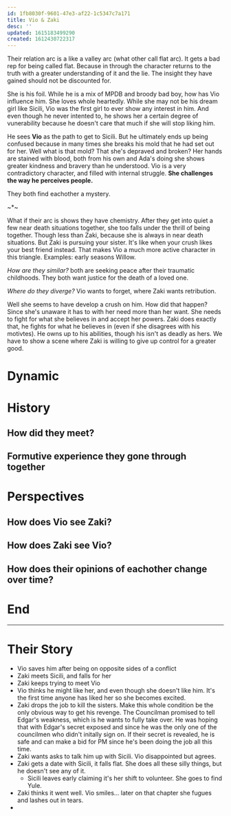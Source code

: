 ```yaml
---
id: 1fb8030f-9601-47e3-af22-1c5347c7a171
title: Vio & Zaki
desc: ''
updated: 1615183499290
created: 1612430722317
---
```


Their relation arc is a like a valley arc (what other call flat arc). It gets a bad rep for being called flat. Because in through the character returns to the truth with a greater understanding of it and the lie. The insight they have gained should not be discounted for. 

She is his foil. While he is a mix of MPDB and broody bad boy, how has Vio influence him. She loves whole heartedly. While she may not be his dream girl like Sicili, Vio was the first girl to ever show any interest in him. And even though he never intented to, he shows her a certain degree of vunerability because he doesn't care that much if she will stop liking him. 

He sees **Vio** as the path to get to Sicili. But he ultimately ends up being confused because in many times she breaks his mold that he had set out for her. Well what is that mold? That she's depraved and broken? Her hands are stained with blood, both from his own and Ada's doing she shows greater kindness and bravery than he understood. Vio is a very contradictory character, and filled with internal struggle. **She challenges the way he perceives people.**

They both find eachother a mystery.

~*~

What if their arc is shows they have chemistry. After they get into quiet a few near death situations together, she too falls under the thrill of being together. Though less than Zaki, because she is always in near death situations. But Zaki is pursuing your sister. It's like when your crush likes your best friend instead. That makes Vio a much more active character in this triangle. 
Examples: early seasons Willow.

*How are they similar?* both are seeking peace after their traumatic childhoods. They both want justice for the death of a loved one.

*Where do they diverge?* Vio wants to forget, where Zaki wants retribution.

Well she seems to have develop a crush on him. How did that happen? Since she's unaware it has to with her need more than her want. She needs to fight for what she believes in and accept her powers. Zaki does exactly that, he fights for what he believes in (even if she disagrees with his motivtes). He owns up to his abilities, though his isn't as deadly as hers. We have to show a scene where Zaki is willing to give up control for a greater good.

# Dynamic

# History

## How did they meet?

## Formutive experience they gone through together


# Perspectives

## How does Vio see Zaki?

## How does Zaki see Vio?

## How does their opinions of eachother change over time?

# End

---

# Their Story

- Vio saves him after being on opposite sides of a conflict
- Zaki meets Sicili, and falls for her
- Zaki keeps trying to meet Vio
- Vio thinks he might like her, and even though she doesn't like him. It's the first time anyone has liked her so she becomes excited.
- Zaki drops the job to kill the sisters. Make this whole condition be the only obvious way to get his revenge. The Councilman promised to tell Edgar's weakness, which is he wants to fully take over. He was hoping that with Edgar's secret exposed and since he was the only one of the councilmen who didn't initally sign on. If their secret is revealed, he is safe and can make a bid for PM since he's been doing the job all this time.
- Zaki wants asks to talk him up with Sicili. Vio disappointed but agrees.
- Zaki gets a date with Sicili, it falls flat. She does all these silly things, but he doesn't see any of it.
    - Sicili leaves early claiming it's her shift to volunteer. She goes to find Yule.
- Zaki thinks it went well. Vio smiles... later on that chapter she fugues and lashes out in tears.
- 